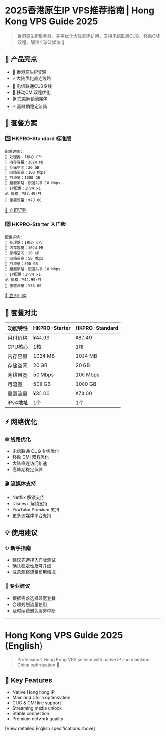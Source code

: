 # 2025香港原生IP VPS推荐指南 | Hong Kong VPS Guide 2025

> 香港原生IP服务器，完美优化大陆直连访问，支持电信联通CUG、移动CMI双程，解锁全球流媒体 🌟

## 🌟 产品亮点

- 🏰 香港原生IP资源
- ⚡️ 大陆优化直连线路
- 🚀 电信联通CUG专线
- 📱 移动CMI双程优化
- 🎬 完美解锁流媒体
- 🔥 高峰期稳定流畅

## 💎 套餐方案

### 1️⃣ HKPRO-Standard 标准版
```properties
配置详情：
📌 处理器：1核心 CPU
📌 内存容量：1024 MB
📌 存储空间：20 GB
📌 网络带宽：100 Mbps
📌 月流量：1000 GB
📌 超额策略：限速共享 10 Mbps
📌 IP配置：IPv4 x1
💰 价格：¥87.49/月
🔄 重置流量：¥70.00
```
[🚀 立即订购](https://akile.io/shop/server?type=traffic&areaId=3&nodeId=3&planId=816&aff_code=a1e2817f-c626-4f0b-b7ba-afce0951a583)

### 2️⃣ HKPRO-Starter 入门版
```properties
配置详情：
📌 处理器：1核心 CPU
📌 内存容量：1024 MB
📌 存储空间：20 GB
📌 网络带宽：50 Mbps
📌 月流量：500 GB
📌 超额策略：限速共享 10 Mbps
📌 IP配置：IPv4 x1
💰 价格：¥44.99/月
🔄 重置流量：¥35.00
```
[🚀 立即订购](https://akile.io/shop/server?type=traffic&areaId=3&nodeId=3&planId=815&aff_code=a1e2817f-c626-4f0b-b7ba-afce0951a583)

## 🌟 套餐对比

| 功能特性 | HKPRO-Starter | HKPRO-Standard |
|---------|---------------|----------------|
| 月付价格 | ¥44.99 | ¥87.49 |
| CPU核心 | 1核 | 1核 |
| 内存容量 | 1024 MB | 1024 MB |
| 存储空间 | 20 GB | 20 GB |
| 网络带宽 | 50 Mbps | 100 Mbps |
| 月流量 | 500 GB | 1000 GB |
| 重置流量 | ¥35.00 | ¥70.00 |
| IPv4地址 | 1个 | 1个 |

## ⚡️ 网络优化

### 🌐 线路优化
- 电信联通 CUG 专线优化
- 移动 CMI 双程优化
- 大陆直连访问加速
- 高峰期稳定保障

### 🎬 流媒体支持
- Netflix 解锁支持
- Disney+ 解锁支持
- YouTube Premium 支持
- 更多流媒体平台支持

## 💡 使用建议

### ✨ 新手指南
- 建议先选择入门版测试
- 确认稳定性后可升级
- 注意观察流量使用情况

### 🔰 专业建议
- 根据需求选择带宽套餐
- 合理规划流量使用
- 及时续费避免服务中断

---

# Hong Kong VPS Guide 2025 (English)

> Professional Hong Kong VPS service with native IP and mainland China optimization 🌟

## 🌟 Key Features
- Native Hong Kong IP
- Mainland China optimization
- CUG & CMI line support
- Streaming media unlock
- Stable connection
- Premium network quality

[View detailed English specifications above]